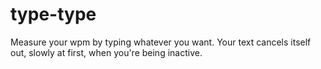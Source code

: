 # type-type
Measure your wpm by typing whatever you want. Your text cancels itself out, slowly at first, when you're being inactive.
